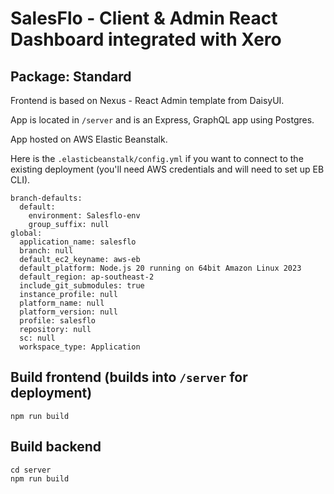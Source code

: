 # SalesFlo - Client & Admin React Dashboard integrated with Xero

## Package: Standard

Frontend is based on Nexus - React Admin template from DaisyUI.

App is located in `/server` and is an Express, GraphQL app using Postgres.

App hosted on AWS Elastic Beanstalk.

Here is the `.elasticbeanstalk/config.yml` if you want to connect to the existing deployment (you'll need AWS credentials and will need to set up EB CLI).

```
branch-defaults:
  default:
    environment: Salesflo-env
    group_suffix: null
global:
  application_name: salesflo
  branch: null
  default_ec2_keyname: aws-eb
  default_platform: Node.js 20 running on 64bit Amazon Linux 2023
  default_region: ap-southeast-2
  include_git_submodules: true
  instance_profile: null
  platform_name: null
  platform_version: null
  profile: salesflo
  repository: null
  sc: null
  workspace_type: Application
```

## Build frontend (builds into `/server` for deployment)

```
npm run build
```

## Build backend

```
cd server
npm run build
```
